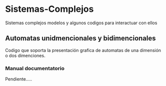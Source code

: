 # Sistemas-Complejos
Sistemas complejos modelos y algunos codigos para interactuar con ellos

## Automatas unidmencionales y bidimencionales

Codigo que soporta la presentación grafica de automatas de una dimensión o dos dimenciones.

### Manual documentatorio

Pendiente.....
